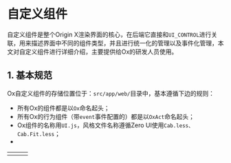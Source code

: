 # 自定义组件

自定义组件是整个Origin X渲染界面的核心，在后端它直接和`UI_CONTROL`进行关联，用来描述界面中不同的组件类型，并且进行统一化的管理以及事件化管理，本文对自定义组件进行详细介绍，主要提供给Ox的研发人员使用。

## 1. 基本规范

Ox自定义组件的存储位置位于：`src/app/web/`目录中，基本遵循下边的规则：

* 所有Ox的组件都是以`Ox`命名起头；
* 所有Ox的行为组件（带`event`事件配置的）都是以`OxAct`命名起头；
* Ox组件的名称用`UI.js`，风格文件名称遵循Zero UI使用`Cab.less、Cab.Fit.less`；
* 
|  |  |  |
| :--- | :--- | :--- |
|  |  |  |



